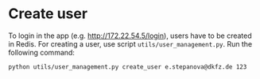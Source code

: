 # Create user
To login in the app (e.g. http://172.22.54.5/login), users have to be created in Redis. For creating a user, use script `utils/user_management.py`. Run the following command:

```
python utils/user_management.py create_user e.stepanova@dkfz.de 123
```
